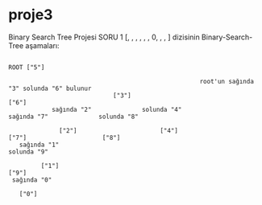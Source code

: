 # proje3
Binary Search Tree Projesi
SORU 1
[, , , , , , 0, , , ] dizisinin Binary-Search-Tree aşamaları:

                                                                        ROOT ["5"]
                    
                                                         root'un sağında "3" solunda "6" bulunur
                                 ["3"]                                                                             ["6"] 
                sağında "2"              solunda "4"                                               sağında "7"              solunda "8" 
                
                  ["2"]                       ["4"]                                                    ["7"]                     ["8"]
       sağında "1"                                                                                                               solunda "9" 
       
             ["1"]                                                                                                                       ["9"]
     sağında "0"
     
       ["0"]
